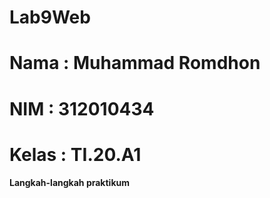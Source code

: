 # Lab9Web
# Nama  : Muhammad Romdhon
# NIM   : 312010434
# Kelas : TI.20.A1
**Langkah-langkah praktikum**<br>

